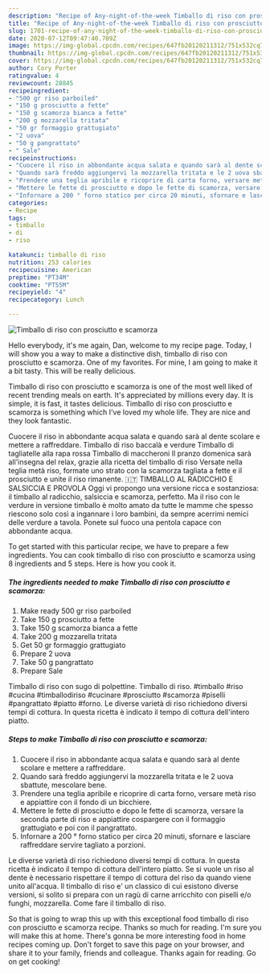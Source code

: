 ```yaml
---
description: "Recipe of Any-night-of-the-week Timballo di riso con prosciutto e scamorza"
title: "Recipe of Any-night-of-the-week Timballo di riso con prosciutto e scamorza"
slug: 1701-recipe-of-any-night-of-the-week-timballo-di-riso-con-prosciutto-e-scamorza
date: 2020-07-12T09:47:40.709Z
image: https://img-global.cpcdn.com/recipes/647fb20120211312/751x532cq70/timballo-di-riso-con-prosciutto-e-scamorza-recipe-main-photo.jpg
thumbnail: https://img-global.cpcdn.com/recipes/647fb20120211312/751x532cq70/timballo-di-riso-con-prosciutto-e-scamorza-recipe-main-photo.jpg
cover: https://img-global.cpcdn.com/recipes/647fb20120211312/751x532cq70/timballo-di-riso-con-prosciutto-e-scamorza-recipe-main-photo.jpg
author: Cory Porter
ratingvalue: 4
reviewcount: 28845
recipeingredient:
- "500 gr riso parboiled"
- "150 g prosciutto a fette"
- "150 g scamorza bianca a fette"
- "200 g mozzarella tritata"
- "50 gr formaggio grattugiato"
- "2 uova"
- "50 g pangrattato"
- " Sale"
recipeinstructions:
- "Cuocere il riso in abbondante acqua salata e quando sarà al dente scolare e mettere a raffreddare."
- "Quando sarà freddo aggiungervi la mozzarella tritata e le 2 uova sbattute, mescolare bene."
- "Prendere una teglia apribile e ricoprire di carta forno, versare metà riso e appiattire con il fondo di un bicchiere."
- "Mettere le fette di prosciutto e dopo le fette di scamorza, versare la seconda parte di riso e appiattire cospargere con il formaggio grattugiato e poi con il pangrattato."
- "Infornare a 200 ° forno statico per circa 20 minuti, sfornare e lasciare raffreddare servire tagliato a porzioni."
categories:
- Recipe
tags:
- timballo
- di
- riso

katakunci: timballo di riso 
nutrition: 253 calories
recipecuisine: American
preptime: "PT34M"
cooktime: "PT55M"
recipeyield: "4"
recipecategory: Lunch

---
```



![Timballo di riso con prosciutto e scamorza](https://img-global.cpcdn.com/recipes/647fb20120211312/751x532cq70/timballo-di-riso-con-prosciutto-e-scamorza-recipe-main-photo.jpg)

Hello everybody, it's me again, Dan, welcome to my recipe page. Today, I will show you a way to make a distinctive dish, timballo di riso con prosciutto e scamorza. One of my favorites. For mine, I am going to make it a bit tasty. This will be really delicious.

Timballo di riso con prosciutto e scamorza is one of the most well liked of recent trending meals on earth. It's appreciated by millions every day. It is simple, it is fast, it tastes delicious. Timballo di riso con prosciutto e scamorza is something which I've loved my whole life. They are nice and they look fantastic.

Cuocere il riso in abbondante acqua salata e quando sarà al dente scolare e mettere a raffreddare. Timballo di riso baccalà e verdure Timballo di tagliatelle alla rapa rossa Timballo di maccheroni Il pranzo domenica sarà all&#39;insegna del relax, grazie alla ricetta del timballo di riso Versate nella teglia metà riso, formate uno strato con la scamorza tagliata a fette e il prosciutto e unite il riso rimanente. 🇮🇹 TIMBALLO AL RADICCHIO E SALSICCIA E PROVOLA Oggi vi propongo una versione ricca e sostanziosa: il timballo al radicchio, salsiccia e scamorza, perfetto. Ma il riso con le verdure in versione timballo è molto amato da tutte le mamme che spesso riescono solo così a ingannare i loro bambini, da sempre acerrimi nemici delle verdure a tavola. Ponete sul fuoco una pentola capace con abbondante acqua.


To get started with this particular recipe, we have to prepare a few ingredients. You can cook timballo di riso con prosciutto e scamorza using 8 ingredients and 5 steps. Here is how you cook it.

<!--inarticleads1-->

##### The ingredients needed to make Timballo di riso con prosciutto e scamorza:

1. Make ready 500 gr riso parboiled
1. Take 150 g prosciutto a fette
1. Take 150 g scamorza bianca a fette
1. Take 200 g mozzarella tritata
1. Get 50 gr formaggio grattugiato
1. Prepare 2 uova
1. Take 50 g pangrattato
1. Prepare  Sale


Timballo di riso con sugo di polpettine. Timballo di riso. #timballo #riso #cucina #timballodiriso #cucinare #prosciutto #scamorza #piselli #pangrattato #piatto #forno. Le diverse varietà di riso richiedono diversi tempi di cottura. In questa ricetta è indicato il tempo di cottura dell&#39;intero piatto. 

<!--inarticleads2-->

##### Steps to make Timballo di riso con prosciutto e scamorza:

1. Cuocere il riso in abbondante acqua salata e quando sarà al dente scolare e mettere a raffreddare.
1. Quando sarà freddo aggiungervi la mozzarella tritata e le 2 uova sbattute, mescolare bene.
1. Prendere una teglia apribile e ricoprire di carta forno, versare metà riso e appiattire con il fondo di un bicchiere.
1. Mettere le fette di prosciutto e dopo le fette di scamorza, versare la seconda parte di riso e appiattire cospargere con il formaggio grattugiato e poi con il pangrattato.
1. Infornare a 200 ° forno statico per circa 20 minuti, sfornare e lasciare raffreddare servire tagliato a porzioni.


Le diverse varietà di riso richiedono diversi tempi di cottura. In questa ricetta è indicato il tempo di cottura dell&#39;intero piatto. Se si vuole un riso al dente è necessario rispettare il tempo di cottura del riso da quando viene unito all&#39;acqua. Il timballo di riso e&#39; un classico di cui esistono diverse versioni, si solito si prepara con un ragù di carne arricchito con piselli e/o funghi, mozzarella. Come fare il timballo di riso. 

So that is going to wrap this up with this exceptional food timballo di riso con prosciutto e scamorza recipe. Thanks so much for reading. I'm sure you will make this at home. There's gonna be more interesting food in home recipes coming up. Don't forget to save this page on your browser, and share it to your family, friends and colleague. Thanks again for reading. Go on get cooking!
